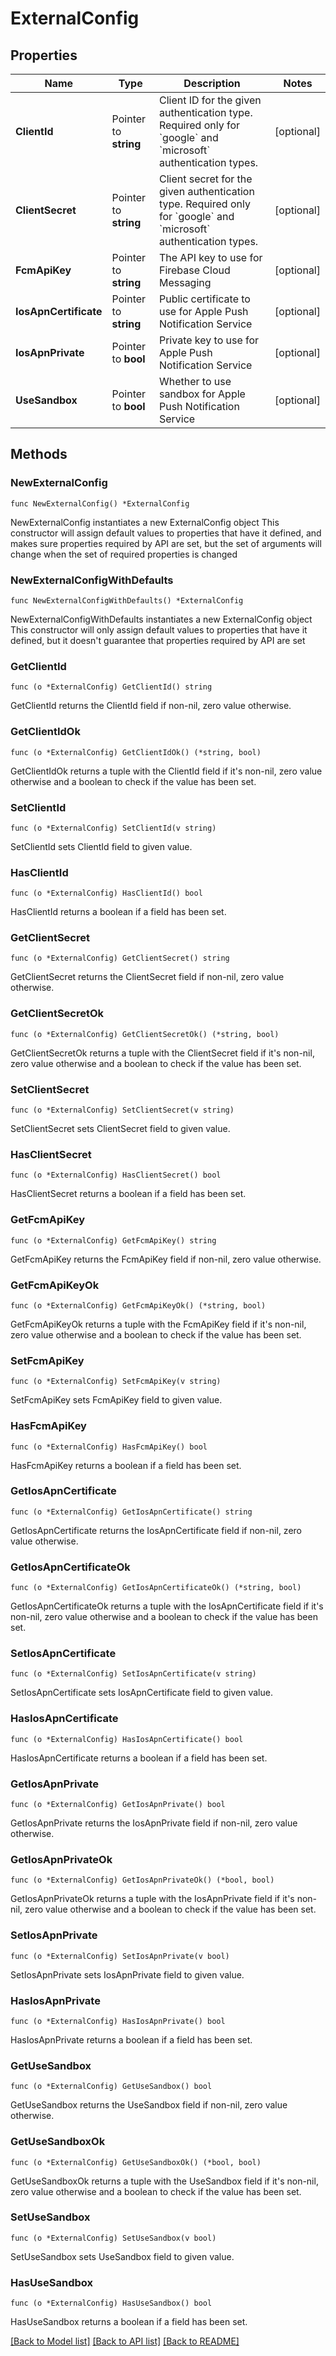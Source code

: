 # ExternalConfig

## Properties

Name | Type | Description | Notes
------------ | ------------- | ------------- | -------------
**ClientId** | Pointer to **string** | Client ID for the given authentication type. Required only for &#x60;google&#x60; and &#x60;microsoft&#x60; authentication types.  | [optional]
**ClientSecret** | Pointer to **string** | Client secret for the given authentication type. Required only for &#x60;google&#x60; and &#x60;microsoft&#x60; authentication types.  | [optional]
**FcmApiKey** | Pointer to **string** | The API key to use for Firebase Cloud Messaging | [optional]
**IosApnCertificate** | Pointer to **string** | Public certificate to use for Apple Push Notification Service | [optional]
**IosApnPrivate** | Pointer to **bool** | Private key to use for Apple Push Notification Service | [optional]
**UseSandbox** | Pointer to **bool** | Whether to use sandbox for Apple Push Notification Service | [optional]

## Methods

### NewExternalConfig

`func NewExternalConfig() *ExternalConfig`

NewExternalConfig instantiates a new ExternalConfig object
This constructor will assign default values to properties that have it defined,
and makes sure properties required by API are set, but the set of arguments
will change when the set of required properties is changed

### NewExternalConfigWithDefaults

`func NewExternalConfigWithDefaults() *ExternalConfig`

NewExternalConfigWithDefaults instantiates a new ExternalConfig object
This constructor will only assign default values to properties that have it defined,
but it doesn't guarantee that properties required by API are set

### GetClientId

`func (o *ExternalConfig) GetClientId() string`

GetClientId returns the ClientId field if non-nil, zero value otherwise.

### GetClientIdOk

`func (o *ExternalConfig) GetClientIdOk() (*string, bool)`

GetClientIdOk returns a tuple with the ClientId field if it's non-nil, zero value otherwise
and a boolean to check if the value has been set.

### SetClientId

`func (o *ExternalConfig) SetClientId(v string)`

SetClientId sets ClientId field to given value.

### HasClientId

`func (o *ExternalConfig) HasClientId() bool`

HasClientId returns a boolean if a field has been set.

### GetClientSecret

`func (o *ExternalConfig) GetClientSecret() string`

GetClientSecret returns the ClientSecret field if non-nil, zero value otherwise.

### GetClientSecretOk

`func (o *ExternalConfig) GetClientSecretOk() (*string, bool)`

GetClientSecretOk returns a tuple with the ClientSecret field if it's non-nil, zero value otherwise
and a boolean to check if the value has been set.

### SetClientSecret

`func (o *ExternalConfig) SetClientSecret(v string)`

SetClientSecret sets ClientSecret field to given value.

### HasClientSecret

`func (o *ExternalConfig) HasClientSecret() bool`

HasClientSecret returns a boolean if a field has been set.

### GetFcmApiKey

`func (o *ExternalConfig) GetFcmApiKey() string`

GetFcmApiKey returns the FcmApiKey field if non-nil, zero value otherwise.

### GetFcmApiKeyOk

`func (o *ExternalConfig) GetFcmApiKeyOk() (*string, bool)`

GetFcmApiKeyOk returns a tuple with the FcmApiKey field if it's non-nil, zero value otherwise
and a boolean to check if the value has been set.

### SetFcmApiKey

`func (o *ExternalConfig) SetFcmApiKey(v string)`

SetFcmApiKey sets FcmApiKey field to given value.

### HasFcmApiKey

`func (o *ExternalConfig) HasFcmApiKey() bool`

HasFcmApiKey returns a boolean if a field has been set.

### GetIosApnCertificate

`func (o *ExternalConfig) GetIosApnCertificate() string`

GetIosApnCertificate returns the IosApnCertificate field if non-nil, zero value otherwise.

### GetIosApnCertificateOk

`func (o *ExternalConfig) GetIosApnCertificateOk() (*string, bool)`

GetIosApnCertificateOk returns a tuple with the IosApnCertificate field if it's non-nil, zero value otherwise
and a boolean to check if the value has been set.

### SetIosApnCertificate

`func (o *ExternalConfig) SetIosApnCertificate(v string)`

SetIosApnCertificate sets IosApnCertificate field to given value.

### HasIosApnCertificate

`func (o *ExternalConfig) HasIosApnCertificate() bool`

HasIosApnCertificate returns a boolean if a field has been set.

### GetIosApnPrivate

`func (o *ExternalConfig) GetIosApnPrivate() bool`

GetIosApnPrivate returns the IosApnPrivate field if non-nil, zero value otherwise.

### GetIosApnPrivateOk

`func (o *ExternalConfig) GetIosApnPrivateOk() (*bool, bool)`

GetIosApnPrivateOk returns a tuple with the IosApnPrivate field if it's non-nil, zero value otherwise
and a boolean to check if the value has been set.

### SetIosApnPrivate

`func (o *ExternalConfig) SetIosApnPrivate(v bool)`

SetIosApnPrivate sets IosApnPrivate field to given value.

### HasIosApnPrivate

`func (o *ExternalConfig) HasIosApnPrivate() bool`

HasIosApnPrivate returns a boolean if a field has been set.

### GetUseSandbox

`func (o *ExternalConfig) GetUseSandbox() bool`

GetUseSandbox returns the UseSandbox field if non-nil, zero value otherwise.

### GetUseSandboxOk

`func (o *ExternalConfig) GetUseSandboxOk() (*bool, bool)`

GetUseSandboxOk returns a tuple with the UseSandbox field if it's non-nil, zero value otherwise
and a boolean to check if the value has been set.

### SetUseSandbox

`func (o *ExternalConfig) SetUseSandbox(v bool)`

SetUseSandbox sets UseSandbox field to given value.

### HasUseSandbox

`func (o *ExternalConfig) HasUseSandbox() bool`

HasUseSandbox returns a boolean if a field has been set.

[[Back to Model list]](../README.md#documentation-for-models) [[Back to API list]](../README.md#documentation-for-api-endpoints) [[Back to README]](../README.md)
